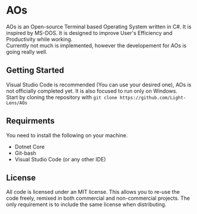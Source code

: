 # AOs
AOs is an Open-source Terminal based Operating System written in C#. It is inspired by MS-DOS. It is designed to improve User's Efficiency and Productivity while working.<br>
Currently not much is implemented, however the developement for AOs is going really well.

## Getting Started
Visual Studio Code is recommended (You can use your desired one), AOs is not officially completed yet. It is also focused to run only on Windows.<br>
Start by cloning the repository with `git clone https://github.com/Light-Lens/AOs`

## Requirments
You need to install the following on your machine.
- Dotnet Core
- Git-bash
- Visual Studio Code (or any other IDE)

## License
All code is licensed under an MIT license. This allows you to re-use the code freely, remixed in both commercial and non-commercial projects. The only requirement is to include the same license when distributing.
